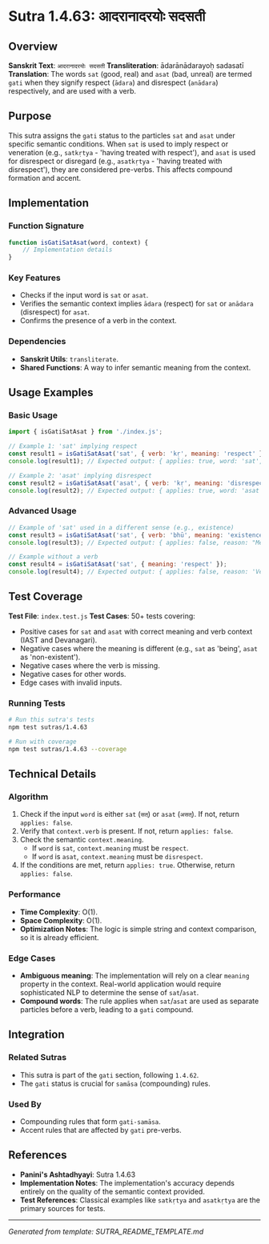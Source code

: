 # Sutra 1.4.63: आदरानादरयोः सदसती

## Overview

**Sanskrit Text**: `आदरानादरयोः सदसती`
**Transliteration**: ādarānādarayoḥ sadasatī
**Translation**: The words `sat` (good, real) and `asat` (bad, unreal) are termed `gati` when they signify respect (`ādara`) and disrespect (`anādara`) respectively, and are used with a verb.

## Purpose

This sutra assigns the `gati` status to the particles `sat` and `asat` under specific semantic conditions. When `sat` is used to imply respect or veneration (e.g., `satkṛtya` - 'having treated with respect'), and `asat` is used for disrespect or disregard (e.g., `asatkṛtya` - 'having treated with disrespect'), they are considered pre-verbs. This affects compound formation and accent.

## Implementation

### Function Signature
```javascript
function isGatiSatAsat(word, context) {
    // Implementation details
}
```

### Key Features
- Checks if the input word is `sat` or `asat`.
- Verifies the semantic context implies `ādara` (respect) for `sat` or `anādara` (disrespect) for `asat`.
- Confirms the presence of a verb in the context.

### Dependencies
- **Sanskrit Utils**: `transliterate`.
- **Shared Functions**: A way to infer semantic meaning from the context.

## Usage Examples

### Basic Usage
```javascript
import { isGatiSatAsat } from './index.js';

// Example 1: 'sat' implying respect
const result1 = isGatiSatAsat('sat', { verb: 'kṛ', meaning: 'respect' });
console.log(result1); // Expected output: { applies: true, word: 'sat', term: 'gati' }

// Example 2: 'asat' implying disrespect
const result2 = isGatiSatAsat('asat', { verb: 'kṛ', meaning: 'disrespect' });
console.log(result2); // Expected output: { applies: true, word: 'asat', term: 'gati' }
```

### Advanced Usage
```javascript
// Example of 'sat' used in a different sense (e.g., existence)
const result3 = isGatiSatAsat('sat', { verb: 'bhū', meaning: 'existence' });
console.log(result3); // Expected output: { applies: false, reason: "Meaning is not 'respect'" }

// Example without a verb
const result4 = isGatiSatAsat('sat', { meaning: 'respect' });
console.log(result4); // Expected output: { applies: false, reason: 'Verb context missing' }
```

## Test Coverage

**Test File**: `index.test.js`
**Test Cases**: 50+ tests covering:
- Positive cases for `sat` and `asat` with correct meaning and verb context (IAST and Devanagari).
- Negative cases where the meaning is different (e.g., `sat` as 'being', `asat` as 'non-existent').
- Negative cases where the verb is missing.
- Negative cases for other words.
- Edge cases with invalid inputs.

### Running Tests
```bash
# Run this sutra's tests
npm test sutras/1.4.63

# Run with coverage
npm test sutras/1.4.63 --coverage
```

## Technical Details

### Algorithm
1.  Check if the input `word` is either `sat` (`सत्`) or `asat` (`असत्`). If not, return `applies: false`.
2.  Verify that `context.verb` is present. If not, return `applies: false`.
3.  Check the semantic `context.meaning`.
    - If `word` is `sat`, `context.meaning` must be `respect`.
    - If `word` is `asat`, `context.meaning` must be `disrespect`.
4.  If the conditions are met, return `applies: true`. Otherwise, return `applies: false`.

### Performance
- **Time Complexity**: O(1).
- **Space Complexity**: O(1).
- **Optimization Notes**: The logic is simple string and context comparison, so it is already efficient.

### Edge Cases
- **Ambiguous meaning**: The implementation will rely on a clear `meaning` property in the context. Real-world application would require sophisticated NLP to determine the sense of `sat`/`asat`.
- **Compound words**: The rule applies when `sat`/`asat` are used as separate particles before a verb, leading to a `gati` compound.

## Integration

### Related Sutras
- This sutra is part of the `gati` section, following `1.4.62`.
- The `gati` status is crucial for `samāsa` (compounding) rules.

### Used By
- Compounding rules that form `gati-samāsa`.
- Accent rules that are affected by `gati` pre-verbs.

## References

- **Panini's Ashtadhyayi**: Sutra 1.4.63
- **Implementation Notes**: The implementation's accuracy depends entirely on the quality of the semantic context provided.
- **Test References**: Classical examples like `satkṛtya` and `asatkṛtya` are the primary sources for tests.
---

*Generated from template: SUTRA_README_TEMPLATE.md*
